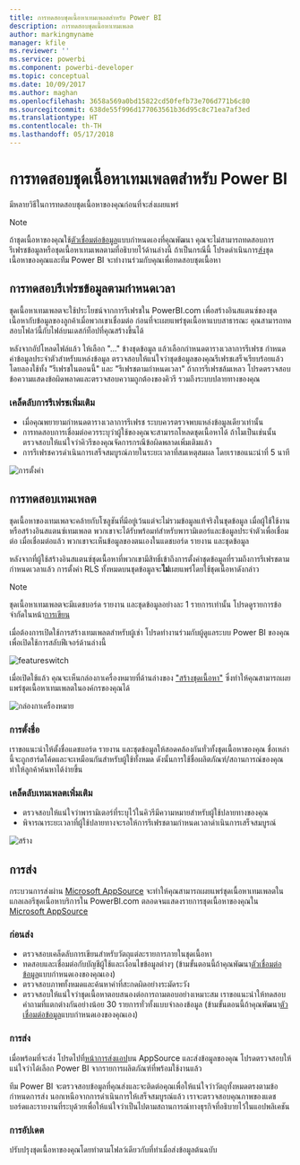 ```yaml
---
title: การทดสอบชุดเนื้อหาเทมเพลตสำหรับ Power BI
description: การทดสอบชุดเนื้อหาเทมเพลต
author: markingmyname
manager: kfile
ms.reviewer: ''
ms.service: powerbi
ms.component: powerbi-developer
ms.topic: conceptual
ms.date: 10/09/2017
ms.author: maghan
ms.openlocfilehash: 3658a569a0bd15822cd50fefb73e706d771b6c80
ms.sourcegitcommit: 638de55f996d177063561b36d95c8c71ea7af3ed
ms.translationtype: HT
ms.contentlocale: th-TH
ms.lasthandoff: 05/17/2018
---
```

# <a name="testing-template-content-packs-for-power-bi"></a>การทดสอบชุดเนื้อหาเทมเพลตสำหรับ Power BI
มีหลายวิธีในการทดสอบชุดเนื้อหาของคุณก่อนที่จะส่งเผยแพร่  

> [!NOTE]
> ถ้าชุดเนื้อหาของคุณใช้[ตัวเชื่อมต่อข้อมูล](https://aka.ms/DataConnectors)แบบกำหนดเองที่คุณพัฒนา คุณจะไม่สามารถทดสอบการรีเฟรชข้อมูลหรือชุดเนื้อหาเทมเพลตามที่อธิบายไว้ด้านล่างนี้ ถ้าเป็นกรณีนี้ โปรดดำเนินการ[ส่ง](#submission)ชุดเนื้อหาของคุณและทีม Power BI จะทำงานร่วมกับคุณเพื่อทดสอบชุดเนื้อหา
> 
> 

## <a name="testing-scheduled-data-refresh"></a>การทดสอบรีเฟรชข้อมูลตามกำหนดเวลา
ชุดเนื้อหาเทมเพลตจะใช้ประโยชน์จากการรีเฟรชใน PowerBI.com เพื่อสร้างอินสแตนซ์ของชุดเนื้อหากับข้อมูลของลูกค้าเมื่อพวกเขาเชื่อมต่อ ก่อนที่จะเผยแพร่ชุดเนื้อหาแบบสาธารณะ คุณสามารถทดสอบโฟลว์นี้กับไฟล์บนเดสก์ท็อปที่คุณสร้างขึ้นได้

หลังจากอัปโหลดไฟล์แล้ว ให้เลือก "..." ข้างชุดข้อมูล แล้วเลือกกำหนดตารางเวลาการรีเฟรช กำหนดค่าข้อมูลประจำตัวสำหรับแหล่งข้อมูล ตรวจสอบให้แน่ใจว่าชุดข้อมูลของคุณรีเฟรชเสร็จเรียบร้อยแล้วโดยลองใช้ทั้ง "รีเฟรชในตอนนี้" และ "รีเฟรชตามกำหนดเวลา" ถ้าการรีเฟรชล้มเหลว โปรดตรวจสอบข้อความแสดงข้อผิดพลาดและตรวจสอบความถูกต้องของคิวรี รวมถึงระบบปลายทางของคุณ

### <a name="additional-refresh-tips"></a>เคล็ดลับการรีเฟรชเพิ่มเติม
* เมื่อคุณพยายามกำหนดตารางเวลาการรีเฟรช ระบบควรตรวจพบแหล่งข้อมูลเดียวเท่านั้น  
* การทดสอบการเชื่อมต่อควรระบุว่าผู้ใช้ของคุณจะสามารถโหลดชุดเนื้อหาได้ ถ้าไมเป็นเช่นนั้น ตรวจสอบให้แน่ใจว่าคิวรีของคุณจัดการกรณีข้อผิดพลาดเพิ่มเติมแล้ว  
* การรีเฟรชควรดำเนินการเสร็จสมบูรณ์ภายในระยะเวลาที่สมเหตุสมผล โดยเราขอแนะนำที่ 5 นาที  

![การตั้งค่า](media/template-content-pack-testing/scheduledrefresh.png)

<a name="templates"></a>

## <a name="testing-templates"></a>การทดสอบเทมเพลต
ชุดเนื้อหาของเทมเพลจะคล้ายกับโซลูชันที่มีอยู่เว้นแต่จะไม่รวมข้อมูลแท้จริงในชุดข้อมูล เมื่อผู้ใช้ใช้งานหรือสร้างอินสแตนซ์เทมเพลต พวกเขาจะได้รับพร้อมท์สำหรับพารามิเตอร์และข้อมูลประจำตัวเพื่อเชื่อมต่อ เมื่อเชื่อมต่อแล้ว พวกเขาจะเห็นข้อมูลของตนเองในแดชบอร์ด รายงาน และชุดข้อมูล 

หลังจากที่ผู้ใช้สร้างอินสแตนซ์ชุดเนื้อหาที่พวกเขามีสิทธิ์เข้าถึงการตั้งค่าชุดข้อมูลที่รวมถึงการรีเฟรชตามกำหนดเวลาแล้ว การตั้งค่า RLS ทั้งหมดบนชุดข้อมูลจะ**ไม่**เผยแพร่โดยใช้ชุดเนื้อหาดังกล่าว  

> [!NOTE]
> ชุดเนื้อหาเทมเพลตจะมีแดชบอร์ด รายงาน และชุดข้อมูลอย่างละ 1 รายการเท่านั้น โปรดดูรายการข้อจำกัดในหน้า[การเขียน](template-content-pack-authoring.md#restrictions) 
> 
> 

เมื่อต้องการเปิดใช้การสร้างเทมเพลตสำหรับผู้เช่า โปรดทำงานร่วมกับผู้ดูแลระบบ Power BI ของคุณเพื่อเปิดใช้การสลับฟีเจอร์ด้านล่างนี้ 

![featureswitch](media/template-content-pack-testing/featureswitch.png)

เมื่อเปิดใช้แล้ว คุณจะเห็นกล่องกาเครื่องหมายที่ด้านล่างของ ["สร้างชุดเนื้อหา"](https://app.powerbi.com/groups/me/publish-content/) ซึ่งทำให้คุณสามารถเผยแพร่ชุดเนื้อหาเทมเพลตในองค์กรของคุณได้ 

![กล่องกาเครื่องหมาย](media/template-content-pack-testing/checkbox.png)

### <a name="naming"></a>การตั้งชื่อ
เราขอแนะนำให้ตั้งชื่อแดชบอร์ด รายงาน และชุดข้อมูลให้สอดคล้องกันทั่วทั้งชุดเนื้อหาของคุณ ชื่อเหล่านี้จะถูกฮาร์ดโค้ดและจะเหมือนกันสำหรับผู้ใช้ทั้งหมด ดังนั้นการใช้ชื่อผลิตภัณฑ์/สถานการณ์ของคุณทำให้ลูกค้าค้นหาได้ง่ายขึ้น

### <a name="additional-template-tips"></a>เคล็ดลับเทมเพลตเพิ่มเติม
* ตรวจสอบให้แน่ใจว่าพารามิเตอร์ที่ระบุไว้ในคิวรีมีความหมายสำหรับผู้ใช้ปลายทางของคุณ
* พิจารณาระยะเวลาที่ผู้ใช้ปลายทางจะรอให้การรีเฟรชตามกำหนดเวลาดำเนินการเสร็จสมบูรณ์

![สร้าง](media/template-content-pack-testing/createtemplate.png)

<a name="submission"></a>

## <a name="submission"></a>การส่ง
กระบวนการส่งผ่าน [Microsoft AppSource](https://appsource.microsoft.com/en-us/partners/list-an-app) จะทำให้คุณสามารถเผยแพร่ชุดเนื้อหาเทมเพลตในแกลเลอรีชุดเนื้อหาบริการใน PowerBI.com ตลอดจนแสดงรายการชุดเนื้อหาของคุณใน [Microsoft AppSource](http://appsource.microsoft.com)

### <a name="before-submission"></a>ก่อนส่ง
* ตรวจสอบเคล็ดลับการเขียนสำหรับวัตถุแต่ละรายการภายในชุดเนื้อหา
* ทดสอบและเชื่อมต่อกับบัญชีผู้ใช้และเงื่อนไขข้อมูลต่างๆ (ข้ามขั้นตอนนี้ถ้าคุณพัฒนา[ตัวเชื่อมต่อข้อมูล](https://aka.ms/DataConnectors)แบบกำหนดเองของคุณเอง)
* ตรวจสอบภาพทั้งหมดและค้นหาคำที่สะกดผิดอย่างระมัดระวัง
* ตรวจสอบให้แน่ใจว่าชุดเนื้อหาตอบสนองต่อการถามตอบอย่างเหมาะสม เราขอแนะนำให้ทดสอบคำถามที่แตกต่างกันอย่างน้อย 30 รายการทั่วทั้งแบบจำลองข้อมูล (ข้ามขั้นตอนนี้ถ้าคุณพัฒนา[ตัวเชื่อมต่อข้อมูล](https://aka.ms/DataConnectors)แบบกำหนดเองของคุณเอง)

### <a name="submission"></a>การส่ง
เมื่อพร้อมที่จะส่ง โปรดไปที่[หน้าการส่งแอป](https://appsource.microsoft.com/en-us/partners/list-an-app)บน AppSource และส่งข้อมูลของคุณ โปรดตรวจสอบให้แน่ใจว่าได้เลือก Power BI จากรายการผลิตภัณฑ์ที่พร้อมใช้งานแล้ว

ทีม Power BI จะตรวจสอบข้อมูลที่คุณส่งและจะติดต่อคุณเพื่อให้แน่ใจว่าวัตถุทั้งหมดตรงตามข้อกำหนดการส่ง นอกเหนือจากการดำเนินการให้เสร็จสมบูรณ์แล้ว เราจะตรวจสอบคุณภาพของแดชบอร์ดและรายงานที่ระบุด้วยเพื่อให้แน่ใจว่าเป็นไปตามสถานการณ์ทางธุรกิจที่อธิบายไว้ในแอปพลิเคชัน

### <a name="updates"></a>การอัปเดต
ปรับปรุงชุดเนื้อหาของคุณโดยทำตามโฟลว์เดียวกับที่ทำเมื่อส่งข้อมูลต้นฉบับ 


